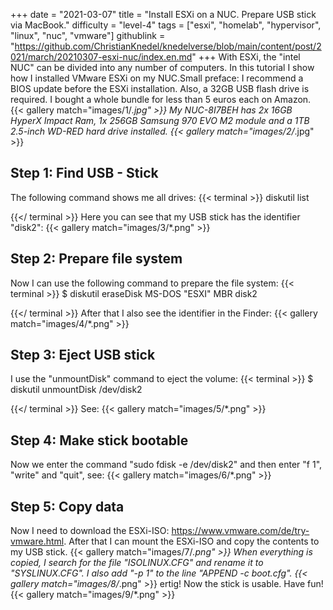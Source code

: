+++
date = "2021-03-07"
title = "Install ESXi on a NUC. Prepare USB stick via MacBook."
difficulty = "level-4"
tags = ["esxi", "homelab", "hypervisor", "linux", "nuc", "vmware"]
githublink = "https://github.com/ChristianKnedel/knedelverse/blob/main/content/post/2021/march/20210307-esxi-nuc/index.en.md"
+++
With ESXi, the "intel NUC" can be divided into any number of computers. In this tutorial I show how I installed VMware ESXi on my NUC.Small preface: I recommend a BIOS update before the ESXi installation. Also, a 32GB USB flash drive is required. I bought a whole bundle for less than 5 euros each on Amazon.
{{< gallery match="images/1/*.jpg" >}}
My NUC-8I7BEH has 2x 16GB HyperX Impact Ram, 1x 256GB Samsung 970 EVO M2 module and a 1TB 2.5-inch WD-RED hard drive installed.
{{< gallery match="images/2/*.jpg" >}}

## Step 1: Find USB - Stick
The following command shows me all drives:
{{< terminal >}}
diskutil list

{{</ terminal >}}
Here you can see that my USB stick has the identifier "disk2":
{{< gallery match="images/3/*.png" >}}

## Step 2: Prepare file system
Now I can use the following command to prepare the file system:
{{< terminal >}}
$ diskutil eraseDisk MS-DOS "ESXI" MBR disk2

{{</ terminal >}}
After that I also see the identifier in the Finder:
{{< gallery match="images/4/*.png" >}}

## Step 3: Eject USB stick
I use the "unmountDisk" command to eject the volume:
{{< terminal >}}
$ diskutil unmountDisk /dev/disk2

{{</ terminal >}}
See:
{{< gallery match="images/5/*.png" >}}

## Step 4: Make stick bootable
Now we enter the command "sudo fdisk -e /dev/disk2" and then enter "f 1", "write" and "quit", see:
{{< gallery match="images/6/*.png" >}}

## Step 5: Copy data
Now I need to download the ESXi-ISO: https://www.vmware.com/de/try-vmware.html. After that I can mount the ESXi-ISO and copy the contents to my USB stick.
{{< gallery match="images/7/*.png" >}}
When everything is copied, I search for the file "ISOLINUX.CFG" and rename it to "SYSLINUX.CFG". I also add "-p 1" to the line "APPEND -c boot.cfg".
{{< gallery match="images/8/*.png" >}}
ertig! Now the stick is usable. Have fun!
{{< gallery match="images/9/*.png" >}}